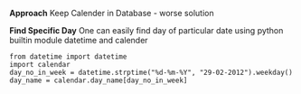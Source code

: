 **Approach**
Keep Calender in Database - worse solution

**Find Specific Day**
One can easily find day of particular date using python builtin module datetime and calender
```
from datetime import datetime
import calendar
day_no_in_week = datetime.strptime("%d-%m-%Y", "29-02-2012").weekday()
day_name = calendar.day_name[day_no_in_week]
```